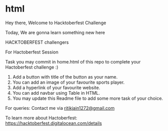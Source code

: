 # html
Hey there, Welcome to Hacktoberfest Challenge

Today, We are gonna learn something new here

HACKTOBERFEST challengers

For Hactoberfest Session

Task you may commit in home.html of this repo to complete your Hactoberfest challenge :)

1. Add a button with title of the button as your name.
2. You can add an image of your favourite sports player.
3. Add a hyperlink of your favourite website.
4. You can add navbar using Table in HTML.
5. You may update this Readme file to add some more task of your choice.

For queries: Contact me via ritikjain1272@gmail.com

To learn more about Hactoberfest: https://hacktoberfest.digitalocean.com/details
